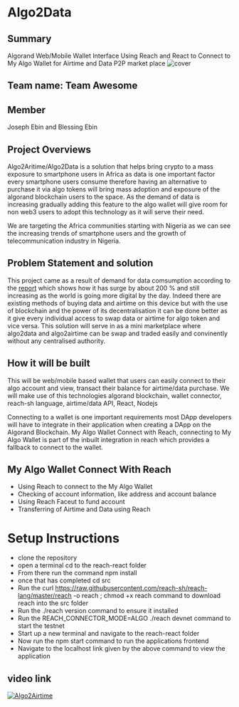 # Algo2Data

## Summary
Algorand Web/Mobile Wallet Interface Using Reach and React to Connect to My Algo Wallet for Airtime and Data P2P market place
![cover](https://user-images.githubusercontent.com/23031920/142118845-f9b4ac55-7287-4379-b20f-f7c7b4cfb47d.png)

## Team name: Team Awesome

## Member 
Joseph Ebin and Blessing Ebin

## Project Overviews

Algo2Aritime/Algo2Data is a solution that helps bring crypto to a mass exposure to smartphone users in Africa as data is one important factor every smartphone users consume therefore having an alternative to purchase it via algo tokens will bring mass adoption and exposure of the algorand blockchain users to the space. As the demand of data is increasing gradually adding this feature to the algo wallet will give room for non web3 users to adopt this technology as it will serve their need.

We are targeting the Africa communities starting with Nigeria as we can see the increasing trends of smartphone users and the growth of telecommunication industry in Nigeria.

## Problem Statement and solution

This project came as a result of demand for data comsumption according to the [report](https://punchng.com/telecoms-nigerias-data-usage-rises-by-202-in-three-years/#:~:text=Data%20usage%20in%20Nigeria%20surged,and%20205%2C880.4TB%20in%202020.) which shows how it has surge by about 200 % and still increasing as the world is going more digital by the day. Indeed there are existing methods of buying data and airtime on this device but with the use of blockchain and the power of its decentralisation it can be done better as it give every individual access to swap data or airtime for algo token and vice versa. This solution will serve in as a mini marketplace where algo2data and algo2airtime can be swap and traded easily and convinently without any centralised authority. 

## How it will be built

This will be web/mobile based wallet that users can easily connect to their algo account and view, transact their balance for airtime/data purchase. We will make use of this technologies algorand blockchain, wallet connector, reach-sh language, airtime/data API, React, Nodejs

Connecting to a wallet is one important requirements most DApp developers will have to integrate in their application when creating a DApp on the Algorand Blockchain. My Algo Wallet Connect with Reach, connecting to My Algo Wallet is part of the inbuilt integration in reach which provides a fallback to connect to the wallet. 

## My Algo Wallet Connect With Reach
- Using Reach to connect to the My Algo Wallet
- Checking of account information, like address and account balance
- Using Reach Faceut to fund account
- Transferring of Airtime and Data using Reach


# Setup Instructions
- clone the repository
- open a terminal cd to the reach-react folder
- From there run the command npm install
- once that has completed  cd src
- Run the curl https://raw.githubusercontent.com/reach-sh/reach-lang/master/reach -o reach ; chmod +x reach command to download reach into the src folder
- Run the ./reach version command to ensure it installed
- Run the REACH_CONNECTOR_MODE=ALGO ./reach devnet command to start the testnet
- Start up a new terminal and navigate to the reach-react folder
- Now run the npm start command to run the applications frontend
- Navigate to the localhost link given by the above command to view the application

## video link

[![Algo2Airtime](http://img.youtube.com/vi/CF6xEb1vlC8/0.jpg)](http://www.youtube.com/watch?v=CF6xEb1vlC8)






